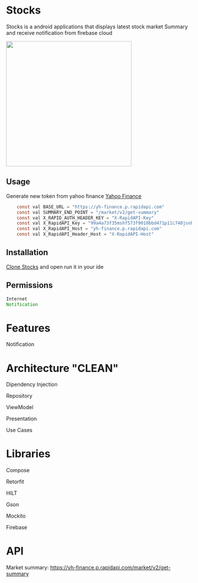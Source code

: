 # Stocks
Stocks is a android applications that displays latest stock market Summary and receive notification from firebase cloud

<img src="https://github.com/yowee/Stocks/assets/14086636/66b560c0-538c-454f-9034-734e2c94ca2d" width="340"/>



## Usage 
Generate new token from yahoo finance [Yahoo Finance](https://rapidapi.com/apidojo/api/yh-finance/)
```java
    const val BASE_URL = "https://yh-finance.p.rapidapi.com"
    const val SUMMARY_END_POINT = "/market/v2/get-summary"
    const val X_RAPID_AUTH_HEADER_KEY = "X-RapidAPI-Key"
    const val X_RapidAPI_Key = "99a4a73f35mshf573f9010bbd471p11c740jsnb30186cbb1e0"
    const val X_RapidAPI_Host = "yh-finance.p.rapidapi.com"
    const val X_RapidAPI_Header_Host = "X-RapidAPI-Host"
```
## Installation

[Clone Stocks](https://github.com/yowee/Stocks) and open run it in your ide


## Permissions


```java
Internet
Notification
```



# Features
Notification

# Architecture **"CLEAN"**
Dipendency Injection

Repository

ViewModel

Presentation

Use Cases

# Libraries

Compose

Retorfit

HILT

Gson

Mockito

Firebase

# API

Market summary: https://yh-finance.p.rapidapi.com/market/v2/get-summary
